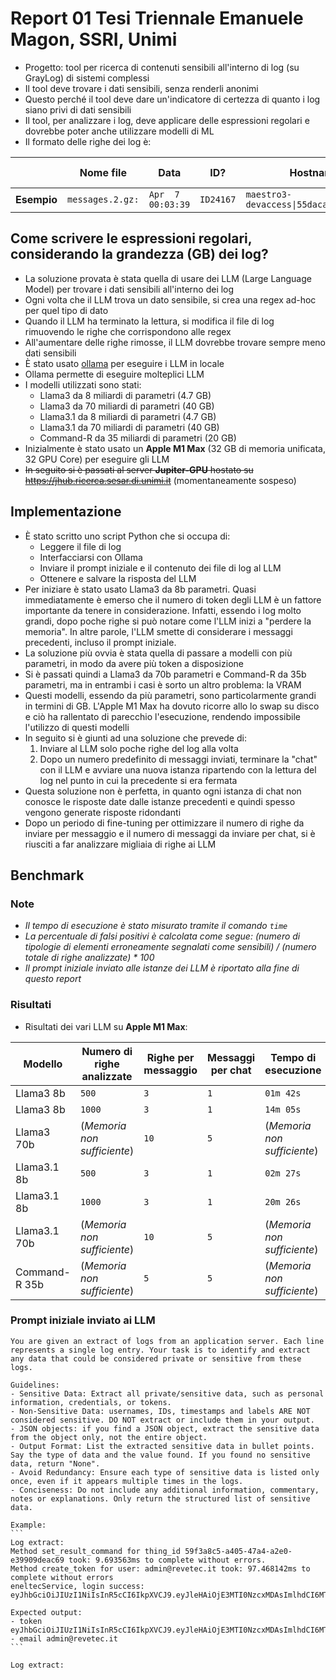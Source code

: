 # Report 01 Tesi Triennale Emanuele Magon, SSRI, Unimi

- Progetto: tool per ricerca di contenuti sensibili all'interno di log (su GrayLog) di sistemi complessi
- Il tool deve trovare i dati sensibili, senza renderli anonimi
- Questo perché il tool deve dare un'indicatore di certezza di quanto i log siano privi di dati sensibili
- Il tool, per analizzare i log, deve applicare delle espressioni regolari e dovrebbe poter anche utilizzare modelli di ML
- Il formato delle righe dei log è:

|             | Nome file        | Data              | ID?       | Hostname?                                | Body in JSON (con chiavi "level" e "message") |
| ----------- | ---------------- | ----------------- | --------- | ---------------------------------------- | --------------------------------------------- |
| **Esempio** | `messages.2.gz:` | `Apr  7 00:03:39` | `ID24167` | `maestro3-devaccess\|55dacabaa607[561]:` | `{"level":"info","message":"..."}`            |

## Come scrivere le espressioni regolari, considerando la grandezza (GB) dei log?

- La soluzione provata è stata quella di usare dei LLM (Large Language Model) per trovare i dati sensibili all'interno dei log
- Ogni volta che il LLM trova un dato sensibile, si crea una regex ad-hoc per quel tipo di dato
- Quando il LLM ha terminato la lettura, si modifica il file di log rimuovendo le righe che corrispondono alle regex
- All'aumentare delle righe rimosse, il LLM dovrebbe trovare sempre meno dati sensibili
- È stato usato [ollama](https://ollama.com) per eseguire i LLM in locale
- Ollama permette di eseguire molteplici LLM
- I modelli utilizzati sono stati:
  - Llama3 da 8 miliardi di parametri (4.7 GB)
  - Llama3 da 70 miliardi di parametri (40 GB)
  - Llama3.1 da 8 miliardi di parametri (4.7 GB)
  - Llama3.1 da 70 miliardi di parametri (40 GB)
  - Command-R da 35 miliardi di parametri (20 GB)
- Inizialmente è stato usato un **Apple M1 Max** (32 GB di memoria unificata, 32 GPU Core) per eseguire gli LLM
- ~~In seguito si è passati al server **Jupiter-GPU** hostato su https://jhub.ricerca.sesar.di.unimi.it~~ (momentaneamente sospeso)

## Implementazione

- È stato scritto uno script Python che si occupa di:
  - Leggere il file di log
  - Interfacciarsi con Ollama
  - Inviare il prompt iniziale e il contenuto dei file di log al LLM
  - Ottenere e salvare la risposta del LLM
- Per iniziare è stato usato Llama3 da 8b parametri. Quasi immediatamente è emerso che il numero di token degli LLM è un fattore importante da tenere in considerazione. Infatti, essendo i log molto grandi, dopo poche righe si può notare come l'LLM inizi a "perdere la memoria". In altre parole, l'LLM smette di considerare i messaggi precedenti, incluso il prompt iniziale.
- La soluzione più ovvia è stata quella di passare a modelli con più parametri, in modo da avere più token a disposizione
- Si è passati quindi a Llama3 da 70b parametri e Command-R da 35b parametri, ma in entrambi i casi è sorto un altro problema: la VRAM
- Questi modelli, essendo da più parametri, sono particolarmente grandi in termini di GB. L'Apple M1 Max ha dovuto ricorre allo lo swap su disco e ciò ha rallentato di parecchio l'esecuzione, rendendo impossibile l'utilizzo di questi modelli
- In seguito si è giunti ad una soluzione che prevede di:
  1. Inviare al LLM solo poche righe del log alla volta
  2. Dopo un numero predefinito di messaggi inviati, terminare la "chat" con il LLM e avviare una nuova istanza ripartendo con la lettura del log nel punto in cui la precedente si era fermata
- Questa soluzione non è perfetta, in quanto ogni istanza di chat non conosce le risposte date dalle istanze precedenti e quindi spesso vengono generate risposte ridondanti
- Dopo un periodo di fine-tuning per ottimizzare il numero di righe da inviare per messaggio e il numero di messaggi da inviare per chat, si è riusciti a far analizzare migliaia di righe ai LLM

## Benchmark

### Note

- _Il tempo di esecuzione è stato misurato tramite il comando `time`_
- _La percentuale di falsi positivi è calcolata come segue: (numero di tipologie di elementi erroneamente segnalati come sensibili) / (numero totale di righe analizzate) \* 100_
- _Il prompt iniziale inviato alle istanze dei LLM è riportato alla fine di questo report_

### Risultati

- Risultati dei vari LLM su **Apple M1 Max**:

| Modello       | Numero di righe analizzate  | Righe per messaggio | Messaggi per chat | Tempo di esecuzione         | % di falsi positivi         |
| ------------- | --------------------------- | ------------------- | ----------------- | --------------------------- | --------------------------- |
| Llama3 8b     | `500`                       | `3`                 | `1`               | `01m 42s`                   | `~ 15%`                     |
| Llama3 8b     | `1000`                      | `3`                 | `1`               | `14m 05s`                   | `~ 05%`                     |
| Llama3 70b    | (_Memoria non sufficiente_) | `10`                | `5`               | (_Memoria non sufficiente_) | (_Memoria non sufficiente_) |
| Llama3.1 8b   | `500`                       | `3`                 | `1`               | `02m 27s`                   | `~ 05%`                     |
| Llama3.1 8b   | `1000`                      | `3`                 | `1`               | `20m 26s`                   | `~ 05%`                     |
| Llama3.1 70b  | (_Memoria non sufficiente_) | `10`                | `5`               | (_Memoria non sufficiente_) | (_Memoria non sufficiente_) |
| Command-R 35b | (_Memoria non sufficiente_) | `5`                 | `5`               | (_Memoria non sufficiente_) | (_Memoria non sufficiente_) |

### Prompt iniziale inviato ai LLM

````plaintext
You are given an extract of logs from an application server. Each line represents a single log entry. Your task is to identify and extract any data that could be considered private or sensitive from these logs.

Guidelines:
- Sensitive Data: Extract all private/sensitive data, such as personal information, credentials, or tokens.
- Non-Sensitive Data: usernames, IDs, timestamps and labels ARE NOT considered sensitive. DO NOT extract or include them in your output.
- JSON objects: if you find a JSON object, extract the sensitive data from the object only, not the entire object.
- Output Format: List the extracted sensitive data in bullet points. Say the type of data and the value found. If you found no sensitive data, return "None".
- Avoid Redundancy: Ensure each type of sensitive data is listed only once, even if it appears multiple times in the logs.
- Conciseness: Do not include any additional information, commentary, notes or explanations. Only return the structured list of sensitive data.

Example:
```
Log extract:
Method set_result_command for thing_id 59f3a8c5-a405-47a4-a2e0-e39909deac69 took: 9.693563ms to complete without errors.
Method create_token for user: admin@revetec.it took: 97.468142ms to complete without errors
eneltecService, login success: eyJhbGciOiJIUzI1NiIsInR5cCI6IkpXVCJ9.eyJleHAiOjE3MTI0NzcxMDAsImlhdCI6MTcxMjQ0MTEwMCwiaXNzIjoibWFpbmZsdXguYXV0aCIsInN1YiI6ImFkbWluQHJldmV0ZWMuaXQiLCJpc3N1ZXJfaWQiOiI2MzNmZWRiYS1hOGE4LTRhOWUtOTU1MC0xODNlN2Y2YjBmMjkiLCJ0eXBlIjowfQ._fdS_wKnl9ARlFYc6KwbMCYSMgj0sbwcQzEZSYzttcI

Expected output:
- token eyJhbGciOiJIUzI1NiIsInR5cCI6IkpXVCJ9.eyJleHAiOjE3MTI0NzcxMDAsImlhdCI6MTcxMjQ0MTEwMCwiaXNzIjoibWFpbmZsdXguYXV0aCIsInN1YiI6ImFkbWluQHJldmV0ZWMuaXQiLCJpc3N1ZXJfaWQiOiI2MzNmZWRiYS1hOGE4LTRhOWUtOTU1MC0xODNlN2Y2YjBmMjkiLCJ0eXBlIjowfQ._fdS_wKnl9ARlFYc6Kw
- email admin@revetec.it
```

Log extract:
````
